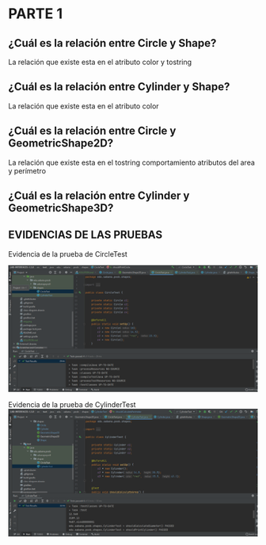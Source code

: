 # PARTE 1
## ¿Cuál es la relación entre Circle y Shape?

La relación que existe esta en el atributo color y tostring

## ¿Cuál es la relación entre Cylinder y Shape?

La relación que existe esta en el atributo color

## ¿Cuál es la relación entre Circle y GeometricShape2D?
La relación que existe esta en el tostring comportamiento atributos del area y perímetro 
## ¿Cuál es la relación entre Cylinder y GeometricShape3D?


## EVIDENCIAS DE LAS PRUEBAS

Evidencia de la prueba de CircleTest

![img_1.png](img_1.png)

Evidencia de la prueba de CylinderTest
![img.png](img.png)